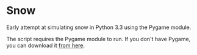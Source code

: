 Snow
====

Early attempt at simulating snow in Python 3.3 using the Pygame module.

The script requires the Pygame module to run. If you don't have Pygame, you can download it <a href="http://www.pygame.org/news.html">from here</a>.
